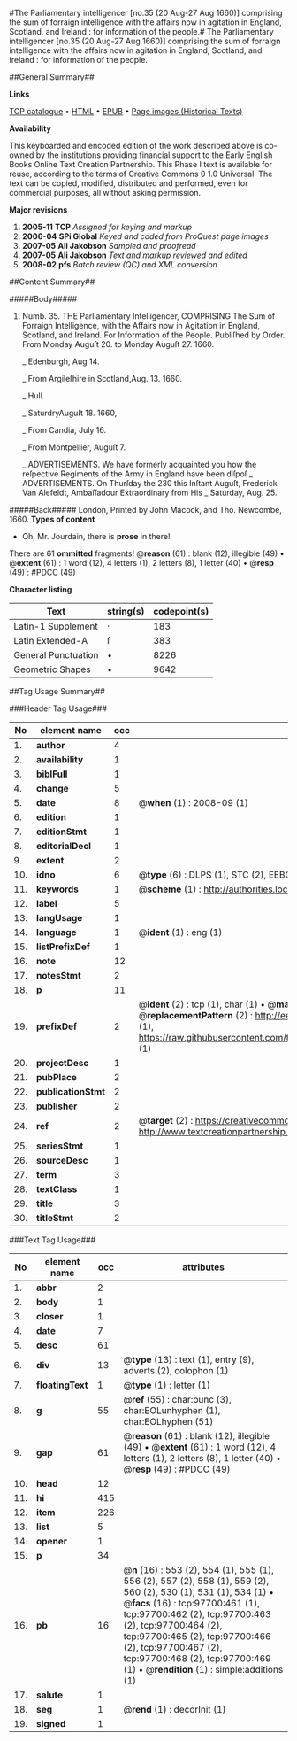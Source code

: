 #The Parliamentary intelligencer [no.35 (20 Aug-27 Aug 1660)] comprising the sum of forraign intelligence with the affairs now in agitation in England, Scotland, and Ireland : for information of the people.#
The Parliamentary intelligencer [no.35 (20 Aug-27 Aug 1660)] comprising the sum of forraign intelligence with the affairs now in agitation in England, Scotland, and Ireland : for information of the people.

##General Summary##

**Links**

[TCP catalogue](http://www.ota.ox.ac.uk/tcp/)  • 
[HTML](http://tei.it.ox.ac.uk/tcp/Texts-HTML/free/A71/A71343.html)  • 
[EPUB](http://tei.it.ox.ac.uk/tcp/Texts-EPUB/free/A71/A71343.epub) • 
[Page images (Historical Texts)](https://data.historicaltexts.jisc.ac.uk/view?pubId=eebo-53403934e&pageId=eebo-53403934e-97700-1)

**Availability**

This keyboarded and encoded edition of the
	       work described above is co-owned by the institutions
	       providing financial support to the Early English Books
	       Online Text Creation Partnership. This Phase I text is
	       available for reuse, according to the terms of Creative
	       Commons 0 1.0 Universal. The text can be copied,
	       modified, distributed and performed, even for
	       commercial purposes, all without asking permission.

**Major revisions**

1. __2005-11__ __TCP__ *Assigned for keying and markup*
1. __2006-04__ __SPi Global__ *Keyed and coded from ProQuest page images*
1. __2007-05__ __Ali Jakobson__ *Sampled and proofread*
1. __2007-05__ __Ali Jakobson__ *Text and markup reviewed and edited*
1. __2008-02__ __pfs__ *Batch review (QC) and XML conversion*

##Content Summary##

#####Body#####

1. Numb. 35. THE Parliamentary Intelligencer, COMPRISING The Sum of Forraign Intelligence, with the Affairs now in Agitation in England, Scotland, and Ireland. For Information of the People. Publiſhed by Order. From Monday Auguſt 20. to Monday Auguſt 27. 1660.

    _ Edenburgh, Aug 14.

    _ From Argileſhire in Scotland,Aug. 13. 1660.

    _ Hull.

    _ SaturdryAuguſt 18. 1660,

    _ From Candia, July 16.

    _ From Montpellier, Auguſt 7.

    _ ADVERTISEMENTS.
We have formerly acquainted you how the reſpective Regiments of the Army in England have been diſpoſ
    _ ADVERTISEMENTS.
On Thurſday the 230 this Inſtant Auguſt, Frederick Van Alefeldt, Ambaſſadour Extraordinary from His 
    _ Saturday, Aug. 25.

#####Back#####
London, Printed by John Macock, and Tho. Newcombe, 1660.
**Types of content**

  * Oh, Mr. Jourdain, there is **prose** in there!

There are 61 **ommitted** fragments! 
 @__reason__ (61) : blank (12), illegible (49)  •  @__extent__ (61) : 1 word (12), 4 letters (1), 2 letters (8), 1 letter (40)  •  @__resp__ (49) : #PDCC (49)

**Character listing**


|Text|string(s)|codepoint(s)|
|---|---|---|
|Latin-1 Supplement|·|183|
|Latin Extended-A|ſ|383|
|General Punctuation|•|8226|
|Geometric Shapes|▪|9642|

##Tag Usage Summary##

###Header Tag Usage###

|No|element name|occ|attributes|
|---|---|---|---|
|1.|__author__|4||
|2.|__availability__|1||
|3.|__biblFull__|1||
|4.|__change__|5||
|5.|__date__|8| @__when__ (1) : 2008-09 (1)|
|6.|__edition__|1||
|7.|__editionStmt__|1||
|8.|__editorialDecl__|1||
|9.|__extent__|2||
|10.|__idno__|6| @__type__ (6) : DLPS (1), STC (2), EEBO-CITATION (1), OCLC (1), VID (1)|
|11.|__keywords__|1| @__scheme__ (1) : http://authorities.loc.gov/ (1)|
|12.|__label__|5||
|13.|__langUsage__|1||
|14.|__language__|1| @__ident__ (1) : eng (1)|
|15.|__listPrefixDef__|1||
|16.|__note__|12||
|17.|__notesStmt__|2||
|18.|__p__|11||
|19.|__prefixDef__|2| @__ident__ (2) : tcp (1), char (1)  •  @__matchPattern__ (2) : ([0-9\-]+):([0-9IVX]+) (1), (.+) (1)  •  @__replacementPattern__ (2) : http://eebo.chadwyck.com/downloadtiff?vid=$1&page=$2 (1), https://raw.githubusercontent.com/textcreationpartnership/Texts/master/tcpchars.xml#$1 (1)|
|20.|__projectDesc__|1||
|21.|__pubPlace__|2||
|22.|__publicationStmt__|2||
|23.|__publisher__|2||
|24.|__ref__|2| @__target__ (2) : https://creativecommons.org/publicdomain/zero/1.0/ (1), http://www.textcreationpartnership.org/docs/. (1)|
|25.|__seriesStmt__|1||
|26.|__sourceDesc__|1||
|27.|__term__|3||
|28.|__textClass__|1||
|29.|__title__|3||
|30.|__titleStmt__|2||


###Text Tag Usage###

|No|element name|occ|attributes|
|---|---|---|---|
|1.|__abbr__|2||
|2.|__body__|1||
|3.|__closer__|1||
|4.|__date__|7||
|5.|__desc__|61||
|6.|__div__|13| @__type__ (13) : text (1), entry (9), adverts (2), colophon (1)|
|7.|__floatingText__|1| @__type__ (1) : letter (1)|
|8.|__g__|55| @__ref__ (55) : char:punc (3), char:EOLunhyphen (1), char:EOLhyphen (51)|
|9.|__gap__|61| @__reason__ (61) : blank (12), illegible (49)  •  @__extent__ (61) : 1 word (12), 4 letters (1), 2 letters (8), 1 letter (40)  •  @__resp__ (49) : #PDCC (49)|
|10.|__head__|12||
|11.|__hi__|415||
|12.|__item__|226||
|13.|__list__|5||
|14.|__opener__|1||
|15.|__p__|34||
|16.|__pb__|16| @__n__ (16) : 553 (2), 554 (1), 555 (1), 556 (2), 557 (2), 558 (1), 559 (2), 560 (2), 530 (1), 531 (1), 534 (1)  •  @__facs__ (16) : tcp:97700:461 (1), tcp:97700:462 (2), tcp:97700:463 (2), tcp:97700:464 (2), tcp:97700:465 (2), tcp:97700:466 (2), tcp:97700:467 (2), tcp:97700:468 (2), tcp:97700:469 (1)  •  @__rendition__ (1) : simple:additions (1)|
|17.|__salute__|1||
|18.|__seg__|1| @__rend__ (1) : decorInit (1)|
|19.|__signed__|1||
